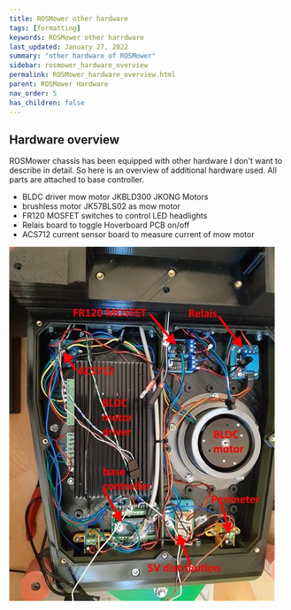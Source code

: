 ```yaml
---
title: ROSMower other hardware
tags: [formatting]
keywords: ROSMower other harrdware
last_updated: January 27, 2022
summary: "other hardware of ROSMower"
sidebar: rosmower_hardware_overview
permalink: ROSMower_hardware_overview.html
parent: ROSMower Hardware
nav_order: 5
has_children: false
---
```

## Hardware overview
ROSMower chassis has been equipped with other hardware I don't want to describe in detail.
So here is an overview of additional hardware used. All parts are attached to base controller.

- BLDC driver mow motor JKBLD300 JKONG Motors
- brushless motor JK57BLS02 as mow motor
- FR120 MOSFET switches to control LED headlights
- Relais board to toggle Hoverboard PCB on/off
- ACS712 current sensor board to measure current of mow motor

![](/images/ROSMower/hardware_overview.jpg)